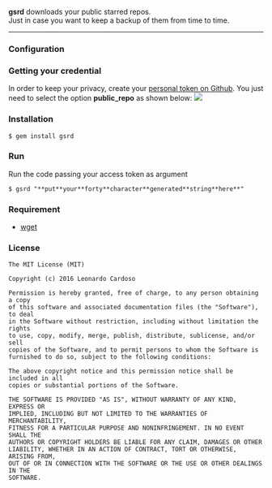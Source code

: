 **gsrd** downloads your public starred repos.  
Just in case you want to keep a backup of them from time to time.

---

### Configuration 

### Getting your credential

In order to keep your privacy, create your [personal token on Github][0]. You just need to select the option **public\_repo** as shown below:
![](http://i.imgur.com/YFFqTWV.png)

### Installation

    
    $ gem install gsrd
    

### Run

Run the code passing your access token as argument

    
    $ gsrd "**put**your**forty**character**generated**string**here**"
    

### Requirement

* [wget ][1]

### License 
    
    
    
    The MIT License (MIT)
    
    Copyright (c) 2016 Leonardo Cardoso
    
    Permission is hereby granted, free of charge, to any person obtaining a copy
    of this software and associated documentation files (the "Software"), to deal
    in the Software without restriction, including without limitation the rights
    to use, copy, modify, merge, publish, distribute, sublicense, and/or sell
    copies of the Software, and to permit persons to whom the Software is
    furnished to do so, subject to the following conditions:
    
    The above copyright notice and this permission notice shall be included in all
    copies or substantial portions of the Software.
    
    THE SOFTWARE IS PROVIDED "AS IS", WITHOUT WARRANTY OF ANY KIND, EXPRESS OR
    IMPLIED, INCLUDING BUT NOT LIMITED TO THE WARRANTIES OF MERCHANTABILITY,
    FITNESS FOR A PARTICULAR PURPOSE AND NONINFRINGEMENT. IN NO EVENT SHALL THE
    AUTHORS OR COPYRIGHT HOLDERS BE LIABLE FOR ANY CLAIM, DAMAGES OR OTHER
    LIABILITY, WHETHER IN AN ACTION OF CONTRACT, TORT OR OTHERWISE, ARISING FROM,
    OUT OF OR IN CONNECTION WITH THE SOFTWARE OR THE USE OR OTHER DEALINGS IN THE
    SOFTWARE.
    



[0]: https://github.com/settings/tokens
[1]: https://www.gnu.org/software/wget/